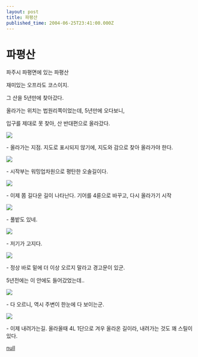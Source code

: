 ```yaml
---
layout: post
title: 파평산
published_time: 2004-06-25T23:41:00.000Z
---
```


# 파평산


파주시 파평면에 있는 파평산

재미있는 오프라도 코스이지.

그 산을 5년만에 찾아갔다.

올라가는 위치는 법원리쪽이었는데, 5년만에 오다보니,

입구를 제대로 못 찾아, 산 반대편으로 올라갔다.

![](../pds/200902/04/80/a0109780_4989792324db0.jpg)

\- 올라가는 지점. 지도로 표시되지 않기에, 지도와 감으로 찾아 올라가야 한다.

![](../pds/200902/04/80/a0109780_498979233765f.jpg)

\- 시작부는 워밍업차원으로 평탄한 오솔길이다.

![](../pds/200902/04/80/a0109780_4989792348d4a.jpg)

\- 이제 쫌 길다운 길이 나타난다. 기어를 4륜으로 바꾸고, 다시 올라가기 시작

![](../pds/200902/04/80/a0109780_4989792362bf4.jpg)

\- 풀밭도 있네.

![](../pds/200902/04/80/a0109780_4989792377a34.jpg)

\- 저기가 고지다.

![](../pds/200902/04/80/a0109780_498979238c481.jpg)

\- 정상 바로 밑에 더 이상 오르지 말라고 경고문이 있군.

5년전에는 이 안에도 들어갔었는데..

![](../pds/200902/04/80/a0109780_49897923b03f9.jpg)

\- 다 오르니, 역시 주변이 한눈에 다 보이는군.

![](../pds/200902/04/80/a0109780_49897923ca357.jpg)

\- 이제 내려가는길. 올라올때 4L 1단으로 겨우 올라온 길이라, 내려가는 것도 꽤 스릴이 있다.

[null](../6166878.html#6166878_1)

